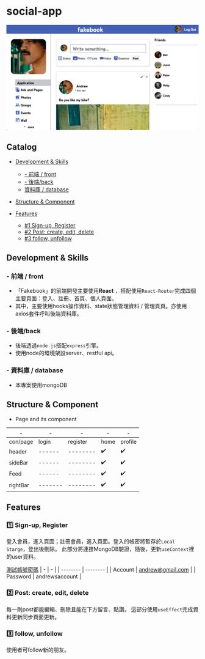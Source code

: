 # social-app
 ![image](https://github.com/jasonsie/social-app/blob/main/readme/1.png)


## Catalog
- [Development & Skills](#Development-&-Skills)
  - [- 前端 / front](#--前端-/-front)
  - [- 後端/back](#--後端/back)
  - [資料庫 / database](#資料庫-/-database)

- [Structure & Component](#Structure-&-Component)
- [Features](#features)
  - [#1 Sign-up, Register](#sign-up,-Register)
  - [#2 Post: create, edit, delete](#Post:-create,-edit,-delete)
  - [#3 follow, unfollow](#follow,-unfollow)



## Development & Skills
### - 前端 / front
* 「Fakebook」的前端開發主要使用**React** ，搭配使用`React-Router`完成四個主要頁面：登入、註冊、首頁、個人頁面。
* 其中，主要使用hooks操作資料、state狀態管理資料 / 管理頁頁。亦使用axios套件呼叫後端資料庫。
### - 後端/back
* 後端透過`node.js`搭配`express`引擎。
* 使用node的環境架設server、restful api。
### - 資料庫 / database
* 本專案使用mongoDB

## Structure & Component
* Page and its component

| - | - | - | - | - |
| -------- | -------- | -------- | -------- | -------- |
| con/page |  login | register |     home |  profile |
|  header  | ------ | -------- |      ✔️   |    ✔️     |
|  sideBar | ------ | -------- |      ✔️   |    ✔️     |
|  Feed    | ------ | -------- |     ✔️    |    ✔️     |
|  rightBar|------- | -------- |      ✔️   |    ✔️     |


## Features
### 1️⃣  Sign-up, Register
登入會員，進入頁面；註冊會員，進入頁面。登入的帳密將暫存於`Local Starge`，登出後刪除。
此部分將連接MongoDB驗證，隨後，更新`useContext`裡的user資料。

[測試帳號密碼](#test-account)
| - | - |
| -------- | -------- |
| Account | andrew@gmail.com |
| Password | andrewsaccount |

### 2️⃣  Post: create, edit, delete
每一則post都能編輯、刪除且能在下方留言、點讚。
這部分使用`useEffect`完成資料更新同步頁面更新。

### 3️⃣  follow, unfollow
使用者可follow新的朋友。
